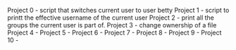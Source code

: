 Project 0 - script that switches current user to user betty
Project 1 - script to printt the effective username of the current user
Project 2 - print all the groups the current user is part of.
Project 3 - change ownership of a file
Project 4 -
Project 5 -
Project 6 -
Project 7 -
Project 8 -
Project 9 -
Project 10 -